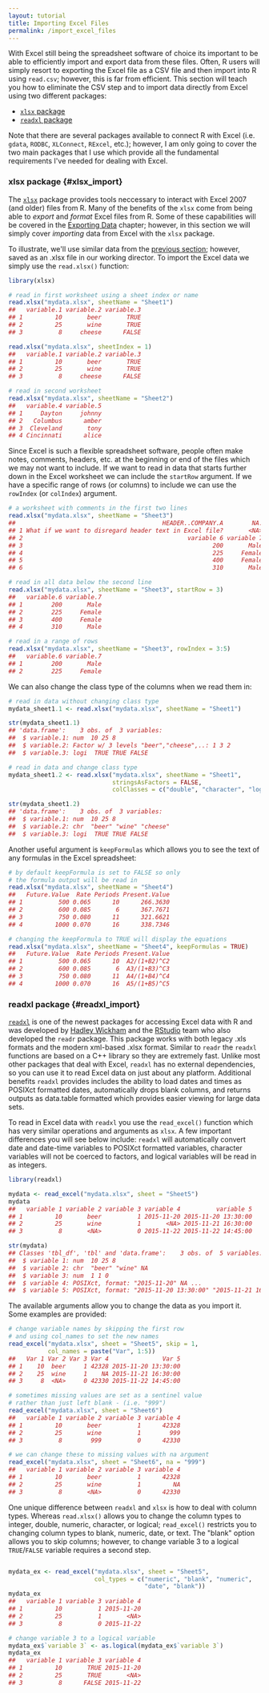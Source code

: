 ```yaml
---
layout: tutorial
title: Importing Excel Files
permalink: /import_excel_files
---
```


With Excel still being the spreadsheet software of choice its important to be able to efficiently import and export data from these files.  Often, R users will simply resort to exporting the Excel file as a CSV file and then import into R using `read.csv`; however, this is far from efficient.  This section will teach you how to eliminate the CSV step and to import data directly from Excel using two different packages:

* [`xlsx` package](#xlsx_import)
* [`readxl` package](#readxl_import)

Note that there are several packages available to connect R with Excel (i.e. `gdata`, `RODBC`, `XLConnect`, `RExcel`, etc.); however, I am only going to cover the two main packages that I use which provide all the fundamental requirements I've needed for dealing with Excel.

### xlsx package {#xlsx_import}
The [`xlsx`](https://cran.rstudio.com/web/packages/xlsx/) package provides tools neccessary to interact with Excel 2007 (and older) files from R. Many of the benefits of the `xlsx` come from being able to *export* and *format* Excel files from R.  Some of these capabilities will be covered in the [Exporting Data](#export) chapter; however, in this section we will simply cover *importing* data from Excel with the `xlsx` package.

To illustrate, we'll use similar data from the [previous section](#base_text_import); however, saved as an .xlsx file in our working director.  To import the Excel data we simply use the `read.xlsx()` function:


```r
library(xlsx)

# read in first worksheet using a sheet index or name
read.xlsx("mydata.xlsx", sheetName = "Sheet1")
##   variable.1 variable.2 variable.3
## 1         10       beer       TRUE
## 2         25       wine       TRUE
## 3          8     cheese      FALSE

read.xlsx("mydata.xlsx", sheetIndex = 1)
##   variable.1 variable.2 variable.3
## 1         10       beer       TRUE
## 2         25       wine       TRUE
## 3          8     cheese      FALSE

# read in second worksheet
read.xlsx("mydata.xlsx", sheetName = "Sheet2")
##   variable.4 variable.5
## 1     Dayton     johnny
## 2   Columbus      amber
## 3  Cleveland       tony
## 4 Cincinnati      alice
```

Since Excel is such a flexible spreadsheet software, people often make notes, comments, headers, etc. at the beginning or end of the files which we may not want to include.  If we want to read in data that starts further down in the Excel worksheet we can include the `startRow` argument.  If we have a specific range of rows (or columns) to include we can use the `rowIndex` (or `colIndex`) argument.


```r
# a worksheet with comments in the first two lines
read.xlsx("mydata.xlsx", sheetName = "Sheet3")
##                                         HEADER..COMPANY.A        NA.
## 1 What if we want to disregard header text in Excel file?       <NA>
## 2                                              variable 6 variable 7
## 3                                                     200       Male
## 4                                                     225     Female
## 5                                                     400     Female
## 6                                                     310       Male

# read in all data below the second line
read.xlsx("mydata.xlsx", sheetName = "Sheet3", startRow = 3)
##   variable.6 variable.7
## 1        200       Male
## 2        225     Female
## 3        400     Female
## 4        310       Male

# read in a range of rows
read.xlsx("mydata.xlsx", sheetName = "Sheet3", rowIndex = 3:5)
##   variable.6 variable.7
## 1        200       Male
## 2        225     Female
```
We can also change the class type of the columns when we read them in:


```r
# read in data without changing class type
mydata_sheet1.1 <- read.xlsx("mydata.xlsx", sheetName = "Sheet1")

str(mydata_sheet1.1)
## 'data.frame':	3 obs. of  3 variables:
##  $ variable.1: num  10 25 8
##  $ variable.2: Factor w/ 3 levels "beer","cheese",..: 1 3 2
##  $ variable.3: logi  TRUE TRUE FALSE

# read in data and change class type
mydata_sheet1.2 <- read.xlsx("mydata.xlsx", sheetName = "Sheet1",
                             stringsAsFactors = FALSE,
                             colClasses = c("double", "character", "logical"))

str(mydata_sheet1.2)
## 'data.frame':	3 obs. of  3 variables:
##  $ variable.1: num  10 25 8
##  $ variable.2: chr  "beer" "wine" "cheese"
##  $ variable.3: logi  TRUE TRUE FALSE
```

Another useful argument is `keepFormulas` which allows you to see the text of any formulas in the Excel spreadsheet:


```r
# by default keepFormula is set to FALSE so only
# the formula output will be read in
read.xlsx("mydata.xlsx", sheetName = "Sheet4")
##   Future.Value  Rate Periods Present.Value
## 1          500 0.065      10      266.3630
## 2          600 0.085       6      367.7671
## 3          750 0.080      11      321.6621
## 4         1000 0.070      16      338.7346

# changing the keepFormula to TRUE will display the equations
read.xlsx("mydata.xlsx", sheetName = "Sheet4", keepFormulas = TRUE)
##   Future.Value  Rate Periods Present.Value
## 1          500 0.065      10  A2/(1+B2)^C2
## 2          600 0.085       6  A3/(1+B3)^C3
## 3          750 0.080      11  A4/(1+B4)^C4
## 4         1000 0.070      16  A5/(1+B5)^C5
```


### readxl package {#readxl_import}
[`readxl`](https://cran.rstudio.com/web/packages/readxl/) is one of the newest packages for accessing Excel data with R and was developed by [Hadley Wickham](https://twitter.com/hadleywickham) and the [RStudio](https://www.rstudio.com/) team who also developed the `readr` package.  This package works with both legacy .xls formats and the modern xml-based .xlsx format.  Similar to `readr` the `readxl` functions are based on a C++ library so they are extremely fast. Unlike most other packages that deal with Excel, `readxl` has no external dependencies, so you can use it to read Excel data on just about any platform.  Additional benefits `readxl` provides includes the ability to load dates and times as POSIXct formatted dates, automatically drops blank columns, and returns outputs as data.table formatted which provides easier viewing for large data sets.

To read in Excel data with `readxl` you use the `read_excel()` function which has very similar operations and arguments as `xlsx`.  A few important differences you will see below include: `readxl` will automatically convert date and date-time variables to POSIXct formatted variables, character variables will not be coerced to factors, and logical variables will be read in as integers.


```r
library(readxl)

mydata <- read_excel("mydata.xlsx", sheet = "Sheet5")
mydata
##   variable 1 variable 2 variable 3 variable 4          variable 5
## 1         10       beer          1 2015-11-20 2015-11-20 13:30:00
## 2         25       wine          1       <NA> 2015-11-21 16:30:00
## 3          8       <NA>          0 2015-11-22 2015-11-22 14:45:00

str(mydata)
## Classes 'tbl_df', 'tbl' and 'data.frame':	3 obs. of  5 variables:
##  $ variable 1: num  10 25 8
##  $ variable 2: chr  "beer" "wine" NA
##  $ variable 3: num  1 1 0
##  $ variable 4: POSIXct, format: "2015-11-20" NA ...
##  $ variable 5: POSIXct, format: "2015-11-20 13:30:00" "2015-11-21 16:30:00" ...
```

The available arguments allow you to change the data as you import it.  Some examples are provided:


```r
# change variable names by skipping the first row
# and using col_names to set the new names
read_excel("mydata.xlsx", sheet = "Sheet5", skip = 1, 
           col_names = paste("Var", 1:5))
##   Var 1 Var 2 Var 3 Var 4               Var 5
## 1    10  beer     1 42328 2015-11-20 13:30:00
## 2    25  wine     1    NA 2015-11-21 16:30:00
## 3     8  <NA>     0 42330 2015-11-22 14:45:00

# sometimes missing values are set as a sentinel value
# rather than just left blank - (i.e. "999")
read_excel("mydata.xlsx", sheet = "Sheet6")
##   variable 1 variable 2 variable 3 variable 4
## 1         10       beer          1      42328
## 2         25       wine          1        999
## 3          8        999          0      42330

# we can change these to missing values with na argument
read_excel("mydata.xlsx", sheet = "Sheet6", na = "999")
##   variable 1 variable 2 variable 3 variable 4
## 1         10       beer          1      42328
## 2         25       wine          1         NA
## 3          8       <NA>          0      42330
```

One unique difference between `readxl` and `xlsx` is how to deal with column types.  Whereas `read.xlsx()` allows you to change the column types to integer, double, numeric, character, or logical; `read_excel()` restricts you to changing column types to blank, numeric, date, or text.  The "blank" option allows you to skip columns; however, to change variable 3 to a logical `TRUE`/`FALSE` variable requires a second step.


```r

mydata_ex <- read_excel("mydata.xlsx", sheet = "Sheet5",
                        col_types = c("numeric", "blank", "numeric", 
                                      "date", "blank"))
mydata_ex
##   variable 1 variable 3 variable 4
## 1         10          1 2015-11-20
## 2         25          1       <NA>
## 3          8          0 2015-11-22

# change variable 3 to a logical variable
mydata_ex$`variable 3` <- as.logical(mydata_ex$`variable 3`)
mydata_ex
##   variable 1 variable 3 variable 4
## 1         10       TRUE 2015-11-20
## 2         25       TRUE       <NA>
## 3          8      FALSE 2015-11-22
```
